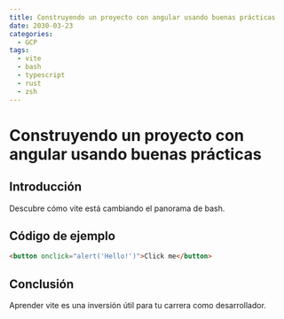 ```yaml
---
title: Construyendo un proyecto con angular usando buenas prácticas
date: 2030-03-23
categories:
  - GCP
tags:
  - vite
  - bash
  - typescript
  - rust
  - zsh
---
```


# Construyendo un proyecto con angular usando buenas prácticas

## Introducción

Descubre cómo vite está cambiando el panorama de bash.

## Código de ejemplo

```html
<button onclick="alert('Hello!')">Click me</button>
```

## Conclusión

Aprender vite es una inversión útil para tu carrera como desarrollador.